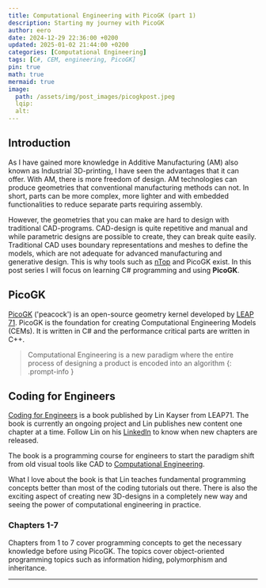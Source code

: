 ```yaml
---
title: Computational Engineering with PicoGK (part 1)
description: Starting my journey with PicoGK
author: eero
date: 2024-12-29 22:36:00 +0200
updated: 2025-01-02 21:44:00 +0200
categories: [Computational Engineering]
tags: [C#, CEM, engineering, PicoGK]
pin: true
math: true
mermaid: true
image:
  path: /assets/img/post_images/picogkpost.jpeg
  lqip: 
  alt: 
---
```


## Introduction
As I have gained more knowledge in Additive Manufacturing (AM) also known as Industrial 3D-printing, I have seen the advantages that it can offer. With AM, there is more freedom of design. AM technologies can produce geometries that conventional manufacturing methods can not. In short, parts can be more complex, more lighter and with embedded functionalities to reduce separate parts requiring assembly.

However, the geometries that you can make are hard to design with traditional CAD-programs. CAD-design is quite repetitive and manual and while parametric designs are possible to create, they can break quite easily. Traditional CAD uses boundary representations and meshes to define the models, which are not adequate for advanced manufacturing and generative design. This is why tools such as [nTop][ntop] and PicoGK exist. In this post series I will focus on learning C# programming and using **PicoGK**.

## PicoGK
[PicoGK][picogk-github] ('peacock') is an open-source geometry kernel developed by [LEAP 71][leap-71]. PicoGK is the foundation for creating Computational Engineering Models (CEMs). It is written in C# and the performance critical parts are written in C++.

>Computational Engineering is a new paradigm where the entire process of designing a product is encoded into an algorithm
{: .prompt-info }

## Coding for Engineers
[Coding for Engineers][coding-for-engineers] is a book published by Lin Kayser from LEAP71. The book is currently an ongoing project and Lin publishes new content one chapter at a time. Follow Lin on his [LinkedIn][linn-kayser-linkedin] to know when new chapters are released.

The book is a programming course for engineers to start the paradigm shift from old visual tools like CAD to [Computational Engineering][computational-engineering].

What I love about the book is that Lin teaches fundamental programming concepts better than most of the coding tutorials out there. There is also the exciting aspect of creating new 3D-designs in a completely new way and seeing the power of computational engineering in practice.


### Chapters 1-7
Chapters from 1 to 7 cover programming concepts to get the necessary knowledge before using PicoGK. The topics cover object-oriented programming topics such as information hiding, polymorphism and inheritance.




------------
[picogk-github]: https://github.com/leap71/PicoGK/tree/main
[coding-for-engineers]: https://picogk.org/coding-for-engineers/TOC.html
[linn-kayser-linkedin]: https://www.linkedin.com/in/linkayser/recent-activity/all/
[leap-71]: https://leap71.com/
[computational-engineering]: https://leap71.com/computationalengineering/
[ntop]: https://www.ntop.com/
[picogk]: https://picogk.org/
